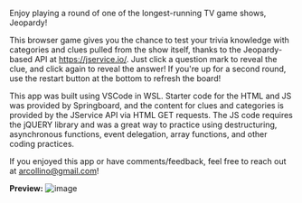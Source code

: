 Enjoy playing a round of one of the longest-running TV game shows, Jeopardy!

This browser game gives you the chance to test your trivia knowledge with categories and clues pulled from the show itself, thanks to the Jeopardy-based API at https://jservice.io/. Just click a question mark to reveal the clue, and click again to reveal the answer! If you're up for a second round, use the restart button at the bottom to refresh the board!

This app was built using VSCode in WSL. Starter code for the HTML and JS was provided by Springboard, and the content for clues and categories is provided by the JService API via HTML GET requests. The JS code requires the jQUERY library and was a great way to practice using destructuring, asynchronous functions, event delegation, array functions, and other coding practices.

If you enjoyed this app or have comments/feedback, feel free to reach out at arcollino@gmail.com!

<strong>Preview:</strong>
![image](https://user-images.githubusercontent.com/8853721/167908588-3a16e663-9695-452a-9c34-55015e2bde1b.png)
